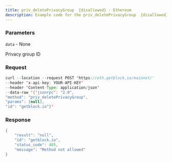 ```yaml
---
title: priv_deletePrivacyGroup  {disallowed} - Ethereum
description: Example code for the priv_deletePrivacyGroup  {disallowed} json-rpc method. Сomplete guide on how to use priv_deletePrivacyGroup  {disallowed} json-rpc in GetBlock.io Web3 documentation.
---
```


### Parameters


`data` - None

Privacy group ID

### Request

``` java
curl --location --request POST 'https://eth.getblock.io/mainnet/' 
--header 'x-api-key: YOUR-API-KEY' 
--header 'Content-Type: application/json' 
--data-raw '{"jsonrpc": "2.0",
"method": "priv_deletePrivacyGroup",
"params": [null],
"id": "getblock.io"}'
```

###  Response

``` java
{
    "result": "null",
    "id": "getblock.io",
    "status_code": 405,
    "message": "Method not allowed"
}
```

